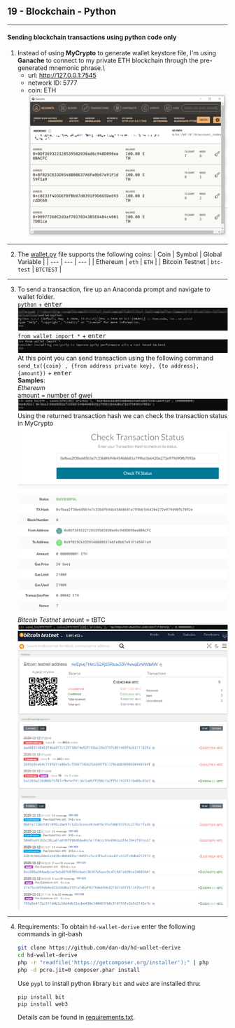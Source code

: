 ## 19 - Blockchain - Python
---
#### Sending blockchain transactions using python code only

1. Instead of using **MyCrypto** to generate wallet keystore file, I'm using **Ganache** to connect to my private ETH blockchain through the pre-generated mnemonic phrase.\
    * url: http://127.0.0.1:7545
    * network ID: 5777
    * coin: ETH
    !['ganache'](Screenshots/ganache.png)
---

2. The [wallet.py](wallet.py) file supports the following coins:
    | Coin | Symbol | Global Variable |
    | --- | --- | --- |
    | Ethereum | `eth` | `ETH` |
    | Bitcoin Testnet | `btc-test` | `BTCTEST` |
---

3. To send a transaction, fire up an Anaconda prompt and navigate to wallet folder.\
    `python` + <kbd>enter</kbd>\
    ![python+enter](Screenshots/python+enter.PNG)
    `from wallet import *` + <kbd>enter</kbd>\
    ![import_wallet](Screenshots/import_wallet.PNG)
    At this point you can send transaction using the following command\
    `send_tx({coin} , {from address private key}, {to address}, {amount})` + <kbd>enter</kbd>\
    **Samples**:\
        *Ethereum*\
        amount = number of gwei\
        ![eth_send](Screenshots/eth_send.PNG)\
        Using the returned transaction hash we can check the transaction status in MyCrypto\
        ![eth_trx_status](Screenshots/eth_trx_status.PNG)
        *Bitcoin Testnet*
        amount = tBTC
        ![btctest_send](Screenshots/btctest_send.PNG)
        ![btctest_trx_status](Screenshots/btctest_trx_status.PNG)
---
4. Requirements:
To obtain `hd-wallet-derive` enter the following commands in git-bash
    ```bash
    git clone https://github.com/dan-da/hd-wallet-derive
    cd hd-wallet-derive
    php -r "readfile('https://getcomposer.org/installer');" | php
    php -d pcre.jit=0 composer.phar install
    ```

    Use `pypl` to install python library `bit` and `web3` are installed thru:
    ```shell
    pip install bit
    pip install web3
    ```

    Details can be found in [requirements.txt](requirements.txt).



